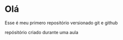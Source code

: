 # Olá 
 Esse é meu primero repositório versionado git e github

repósitório criado durante uma aula 